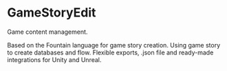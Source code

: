 # GameStoryEdit
Game content management.

Based on the Fountain language for game story creation. 
Using game story to create databases and flow.
Flexible exports, .json file and ready-made integrations for Unity and Unreal.
